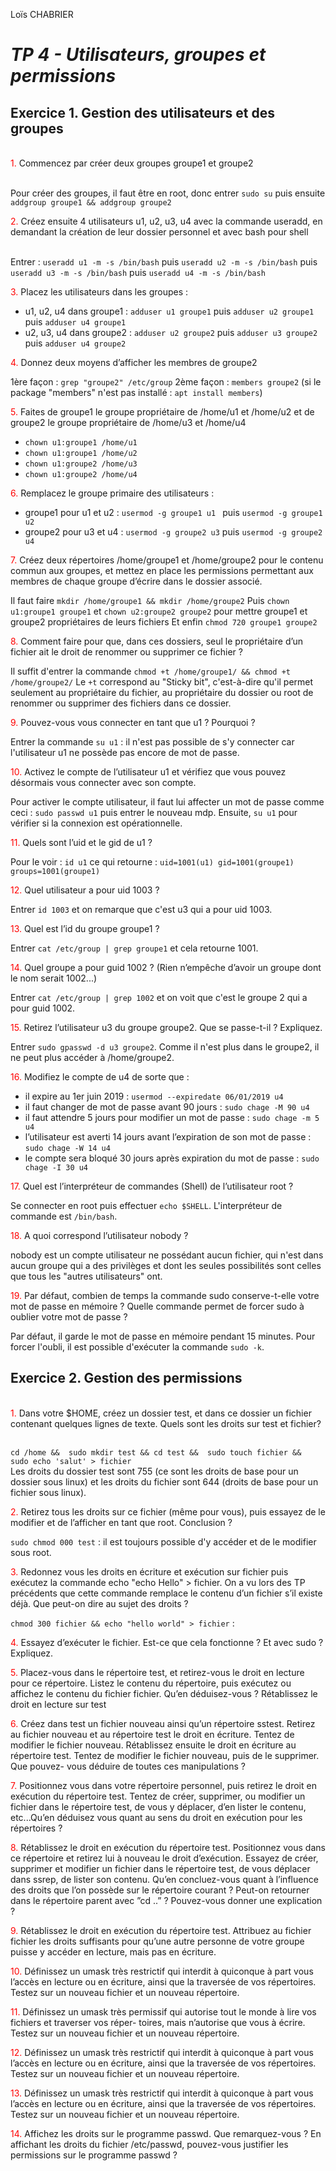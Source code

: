 Loïs CHABRIER

# _TP 4 - Utilisateurs, groupes et permissions_

## Exercice 1. Gestion des utilisateurs et des groupes

<br>
<span style='color:red'>1.</span> Commencez par créer deux groupes groupe1 et groupe2
</span>

<br>Pour créer des groupes, il faut être en root, donc entrer `sudo su` puis ensuite `addgroup groupe1 && addgroup groupe2`

<span style='color:red'>2.</span> Créez ensuite 4 utilisateurs u1, u2, u3, u4 avec la commande useradd, en demandant la création de
leur dossier personnel et avec bash pour shell

<br>Entrer : `useradd u1 -m -s /bin/bash` puis `useradd u2 -m -s /bin/bash` puis `useradd u3 -m -s /bin/bash` puis `useradd u4 -m -s /bin/bash`

<span style='color:red'>3.</span> Placez les utilisateurs dans les groupes :
- u1, u2, u4 dans groupe1 : `adduser u1 groupe1` puis `adduser u2 groupe1` puis `adduser u4 groupe1`
- u2, u3, u4 dans groupe2 : `adduser u2 groupe2` puis `adduser u3 groupe2` puis `adduser u4 groupe2`

<span style='color:red'>4.</span> Donnez deux moyens d’afficher les membres de groupe2

1ère façon : `grep "groupe2" /etc/group`
2ème façon : `members groupe2` (si le package "members" n'est pas installé : `apt install members`)

<span style='color:red'>5.</span> Faites de groupe1 le groupe propriétaire de /home/u1 et /home/u2 et de groupe2 le groupe propriétaire
de /home/u3 et /home/u4

 - `chown u1:groupe1 /home/u1`
 - `chown u1:groupe1 /home/u2` 
 - `chown u1:groupe2 /home/u3` 
 - `chown u1:groupe2 /home/u4` 

<span style='color:red'>6.</span> Remplacez le groupe primaire des utilisateurs :
- groupe1 pour u1 et u2 : `usermod -g groupe1 u1 ` puis `usermod -g groupe1 u2`
- groupe2 pour u3 et u4 : `usermod -g groupe2 u3` puis `usermod -g groupe2 u4`

<span style='color:red'>7.</span> Créez deux répertoires /home/groupe1 et /home/groupe2 pour le contenu commun aux groupes, et
mettez en place les permissions permettant aux membres de chaque groupe d’écrire dans le dossier
associé.

Il faut faire `mkdir /home/groupe1 && mkdir /home/groupe2`
Puis `chown u1:groupe1 groupe1` et `chown u2:groupe2 groupe2` pour mettre groupe1 et groupe2 propriétaires de leurs fichiers
Et enfin `chmod 720 groupe1 groupe2`

<span style='color:red'>8.</span> Comment faire pour que, dans ces dossiers, seul le propriétaire d’un fichier ait le droit de renommer
ou supprimer ce fichier ?

Il suffit d'entrer la commande `chmod +t /home/groupe1/ && chmod +t /home/groupe2/`
Le `+t` correspond au "Sticky bit", c'est-à-dire qu'il permet seulement au propriétaire du fichier, au propriétaire du dossier ou root de renommer ou supprimer des fichiers dans ce dossier.

<span style='color:red'>9.</span> Pouvez-vous vous connecter en tant que u1 ? Pourquoi ?

Entrer la commande `su u1` : il n'est pas possible de s'y connecter car l'utilisateur u1 ne possède pas encore de mot de passe.

<span style='color:red'>10.</span> Activez le compte de l’utilisateur u1 et vérifiez que vous pouvez désormais vous connecter avec son
compte.

Pour activer le compte utilisateur, il faut lui affecter un mot de passe comme ceci : `sudo passwd u1` puis entrer le nouveau mdp.
Ensuite, `su u1` pour vérifier si la connexion est opérationnelle.

<span style='color:red'>11.</span> Quels sont l’uid et le gid de u1 ?

Pour le voir : `id u1` ce qui retourne : `uid=1001(u1) gid=1001(groupe1) groups=1001(groupe1)`

<span style='color:red'>12.</span> Quel utilisateur a pour uid 1003 ?

Entrer `id 1003` et on remarque que c'est u3 qui a pour uid 1003.

<span style='color:red'>13.</span> Quel est l’id du groupe groupe1 ?

Entrer `cat /etc/group | grep groupe1` et cela retourne 1001.

<span style='color:red'>14.</span> Quel groupe a pour guid 1002 ? (Rien n’empêche d’avoir un groupe dont le nom serait 1002...)

Entrer `cat /etc/group | grep 1002` et on voit que c'est le groupe 2 qui a pour guid 1002.

<span style='color:red'>15.</span> Retirez l’utilisateur u3 du groupe groupe2. Que se passe-t-il ? Expliquez.

Entrer `sudo gpasswd -d u3 groupe2`. Comme il n'est plus dans le groupe2, il ne peut plus accéder à /home/groupe2.

<span style='color:red'>16.</span> Modifiez le compte de u4 de sorte que :
 - il expire au 1er juin 2019 : `usermod --expiredate 06/01/2019 u4`
 - il faut changer de mot de passe avant 90 jours : `sudo chage -M 90 u4`
 - il faut attendre 5 jours pour modifier un mot de passe : `sudo chage -m 5 u4`
 - l’utilisateur est averti 14 jours avant l’expiration de son mot de passe : `sudo chage -W 14 u4`
 - le compte sera bloqué 30 jours après expiration du mot de passe : `sudo chage -I 30 u4`

<span style='color:red'>17.</span> Quel est l’interpréteur de commandes (Shell) de l’utilisateur root ?

Se connecter en root puis effectuer `echo $SHELL`. L'interpréteur de commande est `/bin/bash`.

<span style='color:red'>18.</span> A quoi correspond l’utilisateur nobody ?

nobody est un compte utilisateur ne possédant aucun fichier, qui n'est dans aucun groupe qui a des privilèges et dont les seules possibilités sont celles que tous les "autres utilisateurs" ont.

<span style='color:red'>19.</span> Par défaut, combien de temps la commande sudo conserve-t-elle votre mot de passe en mémoire ?
Quelle commande permet de forcer sudo à oublier votre mot de passe ?

Par défaut, il garde le mot de passe en mémoire pendant 15 minutes.
Pour forcer l'oubli, il est possible d'exécuter la commande `sudo -k`.

## Exercice 2. Gestion des permissions

<br>
<span style='color:red'>1.</span> Dans votre $HOME, créez un dossier test, et dans ce dossier un fichier contenant quelques lignes de texte. Quels sont les droits sur test et fichier?
</span>

<br>`cd /home &&  sudo mkdir test && cd test &&  sudo touch fichier &&  sudo echo 'salut' > fichier`
<br>Les droits du dossier test sont 755 (ce sont les droits de base pour un dossier sous linux) et les droits du fichier sont 644 (droits de base pour un fichier sous linux).

<span style='color:red'>2.</span> Retirez tous les droits sur ce fichier (même pour vous), puis essayez de le modifier et de l’afficher en tant que root. Conclusion ?

`sudo chmod 000 test` : il est toujours possible d'y accéder et de le modifier sous root.

<span style='color:red'>3.</span> Redonnez vous les droits en écriture et exécution sur fichier puis exécutez la commande echo "echo Hello" > fichier. On a vu lors des TP précédents que cette commande remplace le contenu d’un fichier s’il existe déjà. Que peut-on dire au sujet des droits ?

`chmod 300 fichier && echo "hello world" > fichier` :

<span style='color:red'>4.</span> Essayez d’exécuter le fichier. Est-ce que cela fonctionne ? Et avec sudo ? Expliquez.



<span style='color:red'>5.</span> Placez-vous dans le répertoire test, et retirez-vous le droit en lecture pour ce répertoire. Listez le contenu du répertoire, puis exécutez ou affichez le contenu du fichier fichier. Qu’en déduisez-vous ? Rétablissez le droit en lecture sur test



<span style='color:red'>6.</span> Créez dans test un fichier nouveau ainsi qu’un répertoire sstest. Retirez au fichier nouveau et au répertoire test le droit en écriture. Tentez de modifier le fichier nouveau. Rétablissez ensuite le droit en écriture au répertoire test. Tentez de modifier le fichier nouveau, puis de le supprimer. Que pouvez- vous déduire de toutes ces manipulations ?



<span style='color:red'>7.</span> Positionnez vous dans votre répertoire personnel, puis retirez le droit en exécution du répertoire test. Tentez de créer, supprimer, ou modifier un fichier dans le répertoire test, de vous y déplacer, d’en lister le contenu, etc...Qu’en déduisez vous quant au sens du droit en exécution pour les répertoires ?



<span style='color:red'>8.</span> Rétablissez le droit en exécution du répertoire test. Positionnez vous dans ce répertoire et retirez lui à nouveau le droit d’exécution. Essayez de créer, supprimer et modifier un fichier dans le répertoire test, de vous déplacer dans ssrep, de lister son contenu. Qu’en concluez-vous quant à l’influence des droits que l’on possède sur le répertoire courant ? Peut-on retourner dans le répertoire parent avec ”cd ..” ? Pouvez-vous donner une explication ?



<span style='color:red'>9.</span> Rétablissez le droit en exécution du répertoire test. Attribuez au fichier fichier les droits suffisants pour qu’une autre personne de votre groupe puisse y accéder en lecture, mais pas en écriture.



<span style='color:red'>10.</span> Définissez un umask très restrictif qui interdit à quiconque à part vous l’accès en lecture ou en écriture, ainsi que la traversée de vos répertoires. Testez sur un nouveau fichier et un nouveau répertoire.



<span style='color:red'>11.</span> Définissez un umask très permissif qui autorise tout le monde à lire vos fichiers et traverser vos réper- toires, mais n’autorise que vous à écrire. Testez sur un nouveau fichier et un nouveau répertoire.



<span style='color:red'>12.</span> Définissez un umask très restrictif qui interdit à quiconque à part vous l’accès en lecture ou en écriture, ainsi que la traversée de vos répertoires. Testez sur un nouveau fichier et un nouveau répertoire.



<span style='color:red'>13.</span> Définissez un umask très restrictif qui interdit à quiconque à part vous l’accès en lecture ou en écriture, ainsi que la traversée de vos répertoires. Testez sur un nouveau fichier et un nouveau répertoire.



<span style='color:red'>14.</span> Affichez les droits sur le programme passwd. Que remarquez-vous ? En affichant les droits du fichier
/etc/passwd, pouvez-vous justifier les permissions sur le programme passwd ?



